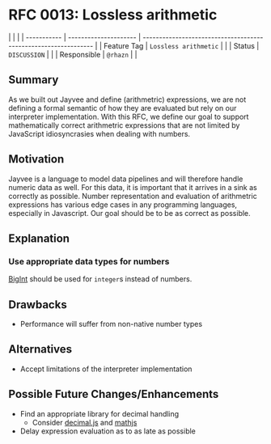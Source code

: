 <!--
SPDX-FileCopyrightText: 2023 Friedrich-Alexander-Universitat Erlangen-Nurnberg

SPDX-License-Identifier: AGPL-3.0-only
-->

# RFC 0013: Lossless arithmetic

|             |                       |
| ----------- | --------------------- | --------------------------------------------------------------- |
| Feature Tag | `Lossless arithmetic` | <!-- TODO: choose a unique and declarative feature name -->     |
| Status      | `DISCUSSION`          | <!-- Possible values: DRAFT, DISCUSSION, ACCEPTED, REJECTED --> |
| Responsible | `@rhazn`              | <!-- TODO: assign yourself as main driver of this RFC -->       |

<!--
  Status Overview:
  - DRAFT: The RFC is not ready for a review and currently under change. Feel free to already ask for feedback on the structure and contents at this stage.
  - DISCUSSION: The RFC is open for discussion. Usually, we open a PR to trigger discussions.
  - ACCEPTED: The RFC was accepted. Create issues to prepare implementation of the RFC.
  - REJECTED: The RFC was rejected. If another revision emerges, switch to status DRAFT.
-->

## Summary

As we built out Jayvee and define (arithmetric) expressions, we are not defining a formal semantic of how they are evaluated but rely on our interpreter implementation. With this RFC, we define our goal to support mathematically correct arithmetric expressions that are not limited by JavaScript idiosyncrasies when dealing with numbers.

## Motivation

Jayvee is a language to model data pipelines and will therefore handle numeric data as well. For this data, it is important that it arrives in a sink as correctly as possible. Number representation and evaluation of arithmetric expressions has various edge cases in any programming languages, especially in Javascript. Our goal should be to be as correct as possible.

## Explanation

### Use appropriate data types for numbers

[BigInt](https://developer.mozilla.org/en-US/docs/Web/JavaScript/Reference/Global_Objects/BigInt) should be used for `integer`s instead of numbers.

## Drawbacks

- Performance will suffer from non-native number types

## Alternatives

- Accept limitations of the interpreter implementation

## Possible Future Changes/Enhancements

- Find an appropriate library for decimal handling
  - Consider [decimal.js](https://github.com/MikeMcl/decimal.js/) and [mathjs](https://github.com/josdejong/mathjs)
- Delay expression evaluation as to as late as possible
